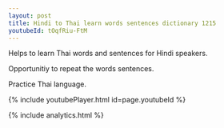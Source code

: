 ```yaml
---
layout: post
title: Hindi to Thai learn words sentences dictionary 1215 
youtubeId: tOqfRiu-FtM
---
```

 
 
Helps to learn Thai words and sentences for Hindi speakers.

Opportunitiy to repeat the words sentences. 

Practice Thai language. 
 
{% include youtubePlayer.html id=page.youtubeId %}
 
 
{% include analytics.html %}